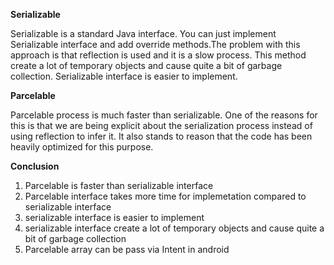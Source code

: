 **Serializable**

Serializable is a standard Java interface. You can just implement Serializable interface and add override methods.The problem with this approach is that reflection is used and it is a slow process. This method create a lot of temporary objects and cause quite a bit of garbage collection. Serializable interface is easier to implement.

**Parcelable**

Parcelable process is much faster than serializable. One of the reasons for this is that we are being explicit about the serialization process instead of using reflection to infer it. It also stands to reason that the code has been heavily optimized for this purpose.

**Conclusion**

1. Parcelable is faster than serializable interface
2. Parcelable interface takes more time for implemetation compared to serializable interface
3. serializable interface is easier to implement
4. serializable interface create a lot of temporary objects and cause quite a bit of garbage collection
5. Parcelable array can be pass via Intent in android
